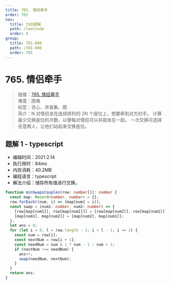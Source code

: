 ```yaml
---
title: 765. 情侣牵手
order: 765
nav:
  title: 力扣题解
  path: /leetcode
  order: 4
group:
  title: 701-800
  path: /701-800
  order: 701
---
```


# 765. 情侣牵手

> 链接：[765. 情侣牵手](https://leetcode-cn.com/problems/couples-holding-hands/)  
> 难度：困难  
> 标签：贪心、并查集、图  
> 简介：N 对情侣坐在连续排列的 2N 个座位上，想要牵到对方的手。 计算最少交换座位的次数，以便每对情侣可以并肩坐在一起。 一次交换可选择任意两人，让他们站起来交换座位。

## 题解 1 - typescript

- 编辑时间：2021.2.14
- 执行用时：84ms
- 内存消耗：40.2MB
- 编程语言：typescript
- 解法介绍：储存所有值进行交换。

```typescript
function minSwapsCouples(row: number[]): number {
  const map: Record<number, number> = {};
  row.forEach((num, i) => (map[num] = i));
  const swap = (num1: number, num2: number) => {
    [row[map[num1]], row[map[num2]]] = [row[map[num2]], row[map[num1]]];
    [map[num1], map[num2]] = [map[num2], map[num1]];
  };
  let ans = 0;
  for (let i = 0, l = row.length - 1; i < l - 1; i += 2) {
    const num = row[i];
    const nextNum = row[i + 1];
    const needNum = num & 1 ? num - 1 : num + 1;
    if (nextNum !== needNum) {
      ans++;
      swap(needNum, nextNum);
    }
  }
  return ans;
}
```
